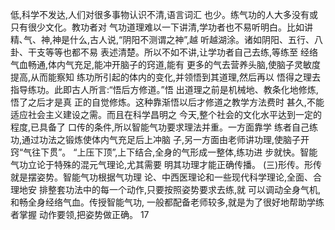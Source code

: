 低,科学不发达,人们对很多事物认识不清,语言词汇
也少。练气功的人大多没有或只有很少文化。教功者对
气功道理难以一下讲清,学功者也不易听明白。比如讲
精､气、神,神是什么,古人说,“阴阳不测谓之神”,越
听越湖涂。诸如阴阳、五行、八卦、干支等等也都不易
表述清楚。所以不如不讲,让学功者自己去练,等练至
经络气血畅通,体内气充足,能冲开脑子的窍道,能有
更多的气去营养头脑,使脑子灵敏度提高,从而能察知
练功所引起的体内的变化,并领悟到其道理,然后再以
悟得之理去指导练功。此即古人所言:“悟后方修道。”悟
出道理之前是机械地、教条化地修炼,悟了之后才是真
正的自觉修炼。这种靠渐悟以后才修道之教学方法费时
甚久,不能适应社会主义建设之需。而且在科学昌明之
今天,整个社会的文化水平达到一定的程度,已具备了
口传的条件,所以智能气功要求理法并重。一方面靠学
练者自己练功,通过功法之锻炼使体内气充足后上冲脑
子,另一方面由老师讲功理,使脑子开窍“气往下贯”。
“上压下顶”,上下结合,全身的气形成一整体,练功进
步就快。智能气功立论于特殊的混元气理论,尤其需要
明其功理才能正确传播。
(三)形传。形传就是摆姿势。智能气功根据气功理
论、中西医理论和一些现代科学理论,全面、合理地安
排整套功法中的每一个动作,只要按照姿势要求去练,就
可以调动全身气机,和畅全身经络气血。传授智能气功,
一般都配备老师较多,就是为了很好地帮助学练者掌握
动作要领,把姿势做正确。
17
